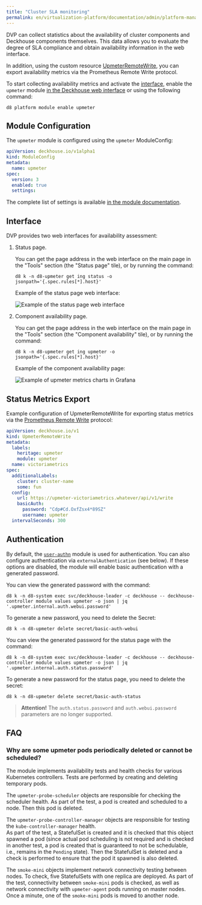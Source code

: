 ```yaml
---
title: "Cluster SLA monitoring"
permalink: en/virtualization-platform/documentation/admin/platform-management/monitoring/sla.html
---
```


DVP can collect statistics about the availability of cluster components and Deckhouse components themselves. This data allows you to evaluate the degree of SLA compliance and obtain availability information in the web interface.

In addition, using the custom resource [UpmeterRemoteWrite](/modules/upmeter/cr.html#upmeterremotewrite), you can export availability metrics via the Prometheus Remote Write protocol.

To start collecting availability metrics and activate the [interface](#interface), enable the `upmeter` module [in the Deckhouse web interface](/modules/console/stable/) or using the following command:

```shell
d8 platform module enable upmeter
```

## Module Configuration

The `upmeter` module is configured using the `upmeter` ModuleConfig:

```yaml
apiVersion: deckhouse.io/v1alpha1
kind: ModuleConfig
metadata:
  name: upmeter
spec:
  version: 3
  enabled: true
  settings:
```

The complete list of settings is available [in the module documentation](/modules/upmeter/configuration.html).

## Interface

DVP provides two web interfaces for availability assessment:

1. Status page.

   You can get the page address in the web interface on the main page in the "Tools" section (the "Status page" tile), or by running the command:
   
   ```shell
   d8 k -n d8-upmeter get ing status -o jsonpath='{.spec.rules[*].host}'
   ``` 

   Example of the status page web interface:
   
   ![Example of the status page web interface](/images/upmeter/status.png)

1. Component availability page.

   You can get the page address in the web interface on the main page in the "Tools" section (the "Component availability" tile), or by running the command:
   
   ```shell
   d8 k -n d8-upmeter get ing upmeter -o jsonpath='{.spec.rules[*].host}'
   ``` 

   Example of the component availability page:
   
   ![Example of upmeter metrics charts in Grafana](/images/upmeter/image1.png)

## Status Metrics Export
 
Example configuration of UpmeterRemoteWrite for exporting status metrics via the [Prometheus Remote Write](https://docs.sysdig.com/en/docs/installation/prometheus-remote-write/) protocol:

```yaml
apiVersion: deckhouse.io/v1
kind: UpmeterRemoteWrite
metadata:
  labels:
    heritage: upmeter
    module: upmeter
  name: victoriametrics
spec:
  additionalLabels:
    cluster: cluster-name
    some: fun
  config:
    url: https://upmeter-victoriametrics.whatever/api/v1/write
    basicAuth:
      password: "Cdp#Cd.OxfZsx4*89SZ"
      username: upmeter
  intervalSeconds: 300
```

## Authentication

By default, the [`user-authn`](/modules/user-authn/) module is used for authentication. You can also configure authentication via `externalAuthentication` (see below).
If these options are disabled, the module will enable basic authentication with a generated password.

You can view the generated password with the command:

```shell
d8 k -n d8-system exec svc/deckhouse-leader -c deckhouse -- deckhouse-controller module values upmeter -o json | jq '.upmeter.internal.auth.webui.password'
```

To generate a new password, you need to delete the Secret:

```shell
d8 k -n d8-upmeter delete secret/basic-auth-webui
```

You can view the generated password for the status page with the command:

```shell
d8 k -n d8-system exec svc/deckhouse-leader -c deckhouse -- deckhouse-controller module values upmeter -o json | jq '.upmeter.internal.auth.status.password'
```

To generate a new password for the status page, you need to delete the secret:

```shell
d8 k -n d8-upmeter delete secret/basic-auth-status
```

> **Attention!** The `auth.status.password` and `auth.webui.password` parameters are no longer supported.

## FAQ

### Why are some upmeter pods periodically deleted or cannot be scheduled?

The module implements availability tests and health checks for various Kubernetes controllers. Tests are performed by creating and deleting temporary pods.

The `upmeter-probe-scheduler` objects are responsible for checking the scheduler health. As part of the test, a pod is created and scheduled to a node. Then this pod is deleted.

The `upmeter-probe-controller-manager` objects are responsible for testing the `kube-controller-manager` health.  
As part of the test, a StatefulSet is created and it is checked that this object spawned a pod (since actual pod scheduling is not required and is checked in another test, a pod is created that is guaranteed to not be schedulable, i.e., remains in the `Pending` state). Then the StatefulSet is deleted and a check is performed to ensure that the pod it spawned is also deleted.

The `smoke-mini` objects implement network connectivity testing between nodes.
To check, five StatefulSets with one replica are deployed. As part of the test, connectivity between `smoke-mini` pods is checked, as well as network connectivity with `upmeter-agent` pods running on master nodes.  
Once a minute, one of the `smoke-mini` pods is moved to another node.
